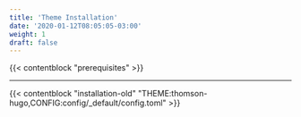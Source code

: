 ```yaml
---
title: 'Theme Installation'
date: '2020-01-12T08:05:05-03:00'
weight: 1
draft: false
---
```


{{< contentblock "prerequisites" >}}

---

{{< contentblock "installation-old" "THEME:thomson-hugo,CONFIG:config/_default/config.toml" >}}
